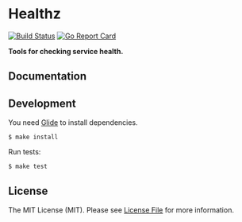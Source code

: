 # Healthz

[![Build Status](https://img.shields.io/travis/sagikazarmark/healthz.svg?style=flat-square)](https://travis-ci.org/sagikazarmark/healthz)
[![Go Report Card](https://goreportcard.com/badge/github.com/sagikazarmark/healthz?style=flat-square)](https://goreportcard.com/report/github.com/sagikazarmark/healthz)

**Tools for checking service health.**


## Documentation


## Development

You need [Glide](http://glide.sh/) to install dependencies.

`$ make install`

Run tests:

`$ make test`


## License

The MIT License (MIT). Please see [License File](LICENSE) for more information.
